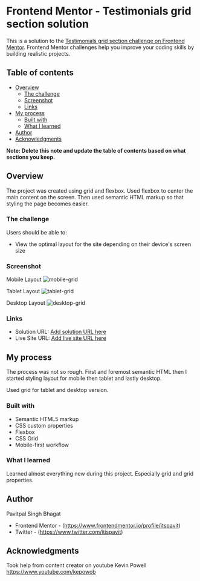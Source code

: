 # Frontend Mentor - Testimonials grid section solution

This is a solution to the [Testimonials grid section challenge on Frontend Mentor](https://www.frontendmentor.io/challenges/testimonials-grid-section-Nnw6J7Un7). Frontend Mentor challenges help you improve your coding skills by building realistic projects. 

## Table of contents

- [Overview](#overview)
  - [The challenge](#the-challenge)
  - [Screenshot](#screenshot)
  - [Links](#links)
- [My process](#my-process)
  - [Built with](#built-with)
  - [What I learned](#what-i-learned)
- [Author](#author)
- [Acknowledgments](#acknowledgments)

**Note: Delete this note and update the table of contents based on what sections you keep.**

## Overview

The project was created using grid and flexbox. Used flexbox to center the main content on the screen. Then used semantic HTML markup so that styling the page becomes easier.

### The challenge

Users should be able to:

- View the optimal layout for the site depending on their device's screen size

### Screenshot

Mobile Layout
![mobile-grid](https://user-images.githubusercontent.com/92730827/154295796-91328dba-0106-49c1-af02-88afb60616e5.png)

Tablet Layout
![tablet-grid](https://user-images.githubusercontent.com/92730827/154295874-7fc0eab4-47d1-4784-a3ce-71a20bfb337f.png)

Desktop Layout
![desktop-grid](https://user-images.githubusercontent.com/92730827/154295905-c951b015-da47-4205-80e4-52938b65cbfc.png)

### Links

- Solution URL: [Add solution URL here](https://your-solution-url.com)
- Live Site URL: [Add live site URL here](https://your-live-site-url.com)

## My process

The process was not so rough. First and foremost semantic HTML then I started styling layout for mobile then tablet and lastly desktop.

Used grid for tablet and desktop version. 

### Built with

- Semantic HTML5 markup
- CSS custom properties
- Flexbox
- CSS Grid
- Mobile-first workflow

### What I learned

Learned almost everything new during this project. Especially grid and grid properties.

## Author
  
  Pavitpal Singh Bhagat
- Frontend Mentor - (https://www.frontendmentor.io/profile/itspavit)
- Twitter - (https://www.twitter.com/itispavit)

## Acknowledgments

Took help from content creator on youtube 
Kevin Powell https://www.youtube.com/kepowob
